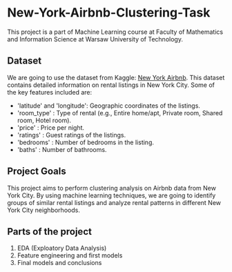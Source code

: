 # New-York-Airbnb-Clustering-Task
This project is a part of Machine Learning course at Faculty of Mathematics and Information Science at Warsaw University of Technology.

## Dataset
We are going to use the dataset from Kaggle: [New York Airbnb](https://www.kaggle.com/datasets/vrindakallu/new-york-dataset). 
This dataset contains detailed information on rental listings in New York City. Some of the key features included are:
- 'latitude' and 'longitude': Geographic coordinates of the listings.
- 'room_type' : Type of rental (e.g., Entire home/apt, Private room, Shared room, Hotel room).
- 'price' : Price per night.
- 'ratings' : Guest ratings of the listings.
- 'bedrooms' : Number of bedrooms in the listing.
- 'baths' : Number of bathrooms.

## Project Goals
This project aims to perform clustering analysis on Airbnb data from New York City. By using machine learning techniques, we are going to identify groups of similar rental listings and analyze rental patterns in different New York City neighborhoods.

## Parts of the project
1. EDA (Exploatory Data Analysis) 
2. Feature engineering and first models
3. Final models and conclusions

